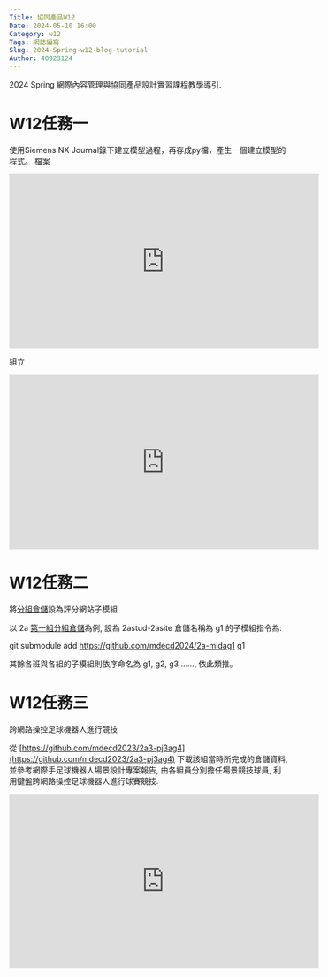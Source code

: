 ```yaml
---
Title: 協同產品W12
Date: 2024-05-10 16:00
Category: w12
Tags: 網誌編寫
Slug: 2024-Spring-w12-blog-tutorial
Author: 40923124
---
```


2024 Spring 網際內容管理與協同產品設計實習課程教學導引.

<!-- PELICAN_END_SUMMARY -->

# W12任務一
使用Siemens NX Journal錄下建立模型過程，再存成py檔，產生一個建立模型的程式。
[檔案](https://drive.google.com/drive/u/2/folders/1d-jMN58pHUYfvxzPmUt5v8UexeiLhMbo)

<iframe width="560" height="315" src="https://www.youtube.com/embed/3SYCJRHuqb8?si=Vfc09G1k1g_qC-xD" title="YouTube video player" frameborder="0" allow="accelerometer; autoplay; clipboard-write; encrypted-media; gyroscope; picture-in-picture; web-share" referrerpolicy="strict-origin-when-cross-origin" allowfullscreen></iframe>

組立


<iframe width="560" height="315" src="https://www.youtube.com/embed/XjO7jt9Nd94?si=vP9Y0_wL9n4RHIHs" title="YouTube video player" frameborder="0" allow="accelerometer; autoplay; clipboard-write; encrypted-media; gyroscope; picture-in-picture; web-share" referrerpolicy="strict-origin-when-cross-origin" allowfullscreen></iframe>

# W12任務二
將[分組倉儲](https://github.com/mdecd2024/2astud-2asite)設為評分網站子模組

以 2a [第一組分組倉儲](https://github.com/mdecd2024/2a-midag1)為例, 設為 2astud-2asite 倉儲名稱為 g1 的子模組指令為:

git submodule add https://github.com/mdecd2024/2a-midag1 g1

其餘各班與各組的子模組則依序命名為 g1, g2, g3 ......, 依此類推。


# W12任務三
跨網路操控足球機器人進行競技

從 [https://github.com/mdecd2023/2a3-pj3ag4](https://github.com/mdecd2023/2a3-pj3ag4) 下載該組當時所完成的倉儲資料, 並參考網際手足球機器人場景設計專案報告, 由各組員分別擔任場景競技球員, 利用鍵盤跨網路操控足球機器人進行球賽競技.


<iframe width="560" height="315" src="https://www.youtube.com/embed/upJKgclrWFQ?si=vMkGnKpc47yR63pa" title="YouTube video player" frameborder="0" allow="accelerometer; autoplay; clipboard-write; encrypted-media; gyroscope; picture-in-picture; web-share" referrerpolicy="strict-origin-when-cross-origin" allowfullscreen></iframe>